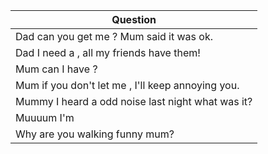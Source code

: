 Question |
--- |
Dad can you get me <BLANK>? Mum said it was ok. |
Dad I need a <BLANK>, all my friends have them! |
Mum can I have <BLANK>? |
Mum if you don't let me <BLANK>, I'll keep annoying you. |
Mummy I heard a odd noise last night what was it? |
Muuuum I'm <BLANK> |
Why are you walking funny mum? |

